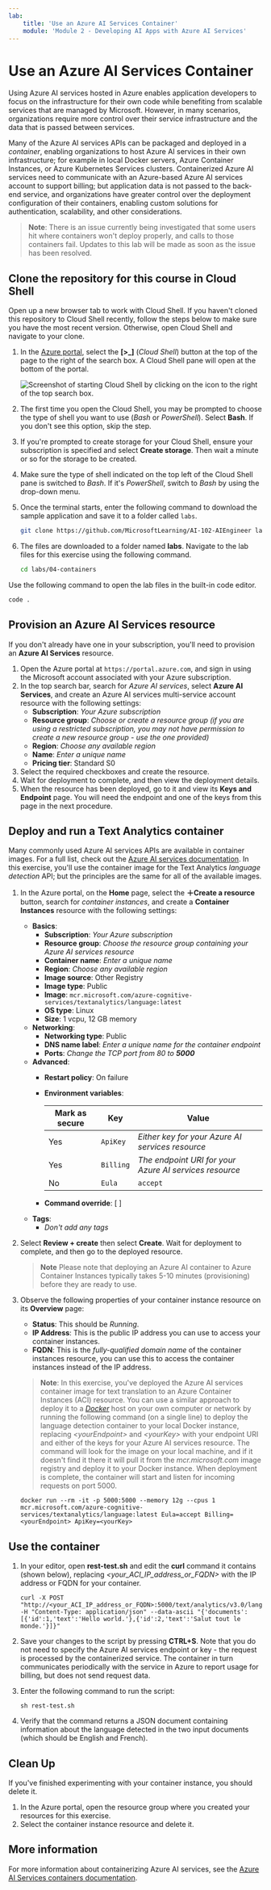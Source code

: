 ```yaml
---
lab:
    title: 'Use an Azure AI Services Container'
    module: 'Module 2 - Developing AI Apps with Azure AI Services'
---
```


# Use an Azure AI Services Container

Using Azure AI services hosted in Azure enables application developers to focus on the infrastructure for their own code while benefiting from scalable services that are managed by Microsoft. However, in many scenarios, organizations require more control over their service infrastructure and the data that is passed between services.

Many of the Azure AI services APIs can be packaged and deployed in a *container*, enabling organizations to host Azure AI services in their own infrastructure; for example in local Docker servers, Azure Container Instances, or Azure Kubernetes Services clusters. Containerized Azure AI services need to communicate with an Azure-based Azure AI services account to support billing; but application data is not passed to the back-end service, and organizations have greater control over the deployment configuration of their containers, enabling custom solutions for authentication, scalability, and other considerations.

> **Note**: There is an issue currently being investigated that some users hit where containers won't deploy properly, and calls to those containers fail. Updates to this lab will be made as soon as the issue has been resolved.

## Clone the repository for this course in Cloud Shell

Open up a new browser tab to work with Cloud Shell. If you haven't cloned this repository to Cloud Shell recently, follow the steps below to make sure you have the most recent version. Otherwise, open Cloud Shell and navigate to your clone.

1. In the [Azure portal](https://portal.azure.com?azure-portal=true), select the **[>_]** (*Cloud Shell*) button at the top of the page to the right of the search box. A Cloud Shell pane will open at the bottom of the portal.

    ![Screenshot of starting Cloud Shell by clicking on the icon to the right of the top search box.](images/cloudshell-launch-portal.png#lightbox)

2. The first time you open the Cloud Shell, you may be prompted to choose the type of shell you want to use (*Bash* or *PowerShell*). Select **Bash**. If you don't see this option, skip the step.  

3. If you're prompted to create storage for your Cloud Shell, ensure your subscription is specified and select **Create storage**. Then wait a minute or so for the storage to be created.

4. Make sure the type of shell indicated on the top left of the Cloud Shell pane is switched to *Bash*. If it's *PowerShell*, switch to *Bash* by using the drop-down menu.

5. Once the terminal starts, enter the following command to download the sample application and save it to a folder called `labs`.

    ```bash
   git clone https://github.com/MicrosoftLearning/AI-102-AIEngineer labs
    ```
  
6. The files are downloaded to a folder named **labs**. Navigate to the lab files for this exercise using the following command.

    ```bash
   cd labs/04-containers
    ```

Use the following command to open the lab files in the built-in code editor.

```bash
code .
```

## Provision an Azure AI Services resource

If you don't already have one in your subscription, you'll need to provision an **Azure AI Services** resource.

1. Open the Azure portal at `https://portal.azure.com`, and sign in using the Microsoft account associated with your Azure subscription.
2. In the top search bar, search for *Azure AI services*, select **Azure AI Services**, and create an Azure AI services multi-service account resource with the following settings:
    - **Subscription**: *Your Azure subscription*
    - **Resource group**: *Choose or create a resource group (if you are using a restricted subscription, you may not have permission to create a new resource group - use the one provided)*
    - **Region**: *Choose any available region*
    - **Name**: *Enter a unique name*
    - **Pricing tier**: Standard S0
3. Select the required checkboxes and create the resource.
4. Wait for deployment to complete, and then view the deployment details.
5. When the resource has been deployed, go to it and view its **Keys and Endpoint** page. You will need the endpoint and one of the keys from this page in the next procedure.

## Deploy and run a Text Analytics container

Many commonly used Azure AI services APIs are available in container images. For a full list, check out the [Azure AI services documentation](https://docs.microsoft.com/azure/cognitive-services/cognitive-services-container-support#container-availability-in-azure-cognitive-services). In this exercise, you'll use the container image for the Text Analytics *language detection* API; but the principles are the same for all of the available images.

1. In the Azure portal, on the **Home** page, select the **&#65291;Create a resource** button, search for *container instances*, and create a **Container Instances** resource with the following settings:

    - **Basics**:
        - **Subscription**: *Your Azure subscription*
        - **Resource group**: *Choose the resource group containing your Azure AI services resource*
        - **Container name**: *Enter a unique name*
        - **Region**: *Choose any available region*
        - **Image source**: Other Registry
        - **Image type**: Public
        - **Image**: `mcr.microsoft.com/azure-cognitive-services/textanalytics/language:latest`
        - **OS type**: Linux
        - **Size**: 1 vcpu, 12 GB memory
    - **Networking**:
        - **Networking type**: Public
        - **DNS name label**: *Enter a unique name for the container endpoint*
        - **Ports**: *Change the TCP port from 80 to **5000***
    - **Advanced**:
        - **Restart policy**: On failure
        - **Environment variables**:

            | Mark as secure | Key | Value |
            | -------------- | --- | ----- |
            | Yes | `ApiKey` | *Either key for your Azure AI services resource* |
            | Yes | `Billing` | *The endpoint URI for your Azure AI services resource* |
            | No | `Eula` | `accept` |

        - **Command override**: [ ]
    - **Tags**:
        - *Don't add any tags*

2. Select **Review + create** then select **Create**. Wait for deployment to complete, and then go to the deployed resource.
    > **Note** Please note that deploying an Azure AI container to Azure Container Instances typically takes 5-10 minutes (provisioning) before they are ready to use.
3. Observe the following properties of your container instance resource on its **Overview** page:
    - **Status**: This should be *Running*.
    - **IP Address**: This is the public IP address you can use to access your container instances.
    - **FQDN**: This is the *fully-qualified domain name* of the container instances resource, you can use this to access the container instances instead of the IP address.

    > **Note**: In this exercise, you've deployed the Azure AI services container image for text translation to an Azure Container Instances (ACI) resource. You can use a similar approach to deploy it to a *[Docker](https://www.docker.com/products/docker-desktop)* host on your own computer or network by running the following command (on a single line) to deploy the language detection container to your local Docker instance, replacing *&lt;yourEndpoint&gt;* and *&lt;yourKey&gt;* with your endpoint URI and either of the keys for your Azure AI services resource.
    > The command will look for the image on your local machine, and if it doesn't find it there it will pull it from the *mcr.microsoft.com* image registry and deploy it to your Docker instance. When deployment is complete, the container will start and listen for incoming requests on port 5000.

    ```
    docker run --rm -it -p 5000:5000 --memory 12g --cpus 1 mcr.microsoft.com/azure-cognitive-services/textanalytics/language:latest Eula=accept Billing=<yourEndpoint> ApiKey=<yourKey>
    ```

## Use the container

1. In your editor, open **rest-test.sh** and edit the **curl** command it contains (shown below), replacing *&lt;your_ACI_IP_address_or_FQDN&gt;* with the IP address or FQDN for your container.

    ```
    curl -X POST "http://<your_ACI_IP_address_or_FQDN>:5000/text/analytics/v3.0/languages" -H "Content-Type: application/json" --data-ascii "{'documents':[{'id':1,'text':'Hello world.'},{'id':2,'text':'Salut tout le monde.'}]}"
    ```

2. Save your changes to the script by pressing **CTRL+S**. Note that you do not need to specify the Azure AI services endpoint or key - the request is processed by the containerized service. The container in turn communicates periodically with the service in Azure to report usage for billing, but does not send request data.
3. Enter the following command to run the script:

    ```
    sh rest-test.sh
    ```

4. Verify that the command returns a JSON document containing information about the language detected in the two input documents (which should be English and French).

## Clean Up

If you've finished experimenting with your container instance, you should delete it.

1. In the Azure portal, open the resource group where you created your resources for this exercise.
2. Select the container instance resource and delete it.

## More information

For more information about containerizing Azure AI services, see the [Azure AI Services containers documentation](https://docs.microsoft.com/azure/cognitive-services/containers/).